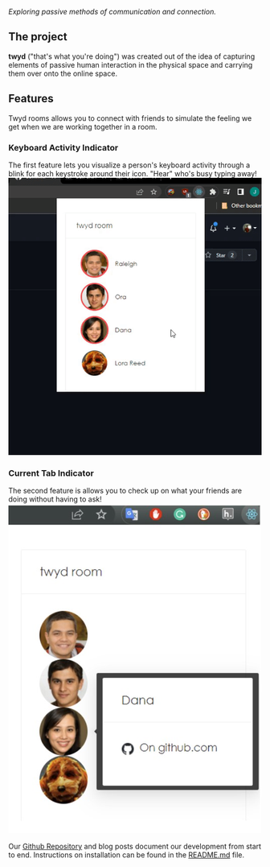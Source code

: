 *Exploring passive methods of communication and connection.*

## The project

**twyd** ("that's what you're doing") was created out of the idea of capturing elements of passive human interaction in the physical space and carrying them over onto the online space.

## Features
Twyd rooms allows you to connect with friends to simulate the feeling we get when we are working together in a room. 
### Keyboard Activity Indicator
The first feature lets you visualize a person's keyboard activity through a blink for each keystroke around their icon. "Hear" who's busy typing away!
<img class="frontimg" src="https://raw.githubusercontent.com/UWSocialComputing/Left-On-Read/main/images/extension_gif.gif" alt="chrome extension typing animation"/>

### Current Tab Indicator
The second feature is allows you to check up on what your friends are doing without having to ask!
<img class="frontimg" src="https://raw.githubusercontent.com/UWSocialComputing/Left-On-Read/main/images/extension_pic.jpg" alt="chrome extension"/>

Our [Github Repository](https://github.com/UWSocialComputing/Left-On-Read-Project) and blog posts document our development from start to end. Instructions on installation can be found in the [README.md](https://github.com/UWSocialComputing/Left-On-Read-Project#readme) file.

<br>
